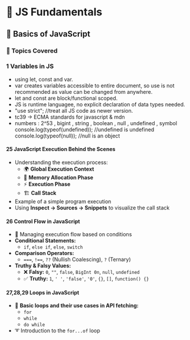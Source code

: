 # 🚀 JS Fundamentals  

## 📌 Basics of JavaScript  

### 📖 Topics Covered  

### 1 Variables in JS 
  - using let, const and var.
  - var creates variables accessible to entire document, so use is not recommended as value can be changed from anywhere.
  - let and const are block/functional scoped.
  - JS is runtime languagee, no explicit declaration of data types needed.
  - "use strict"; //treat all JS code as newer version.
  - tc39 -> ECMA standards for javascript & mdn
  - numbers : 2^53 , bigint , string , boolean , null , undefined , symbol 
console.log(typeof(undefined)); //undefined is undefined
console.log(typeof(null)); //null is an object
          

#### 25 JavaScript Execution Behind the Scenes  
- Understanding the execution process:  
  - 🌍 **Global Execution Context**  
  - 🧠 **Memory Allocation Phase**  
  - ⚡ **Execution Phase**  
  - 🏗️ **Call Stack**  
- Example of a simple program execution  
- Using **Inspect → Sources → Snippets** to visualize the call stack  

#### 26 Control Flow in JavaScript  
- 🎯 Managing execution flow based on conditions  
- **Conditional Statements:**  
  - `if`, `else if`, `else`, `switch`  
- **Comparison Operators:**  
  - `===`, `!==`, `??` (Nullish Coalescing), `?` (Ternary)  
- **Truthy & Falsy Values:**  
  - ❌ **Falsy:** `0`, `""`, `false`, `BigInt 0n`, `null`, `undefined`  
  - ✅ **Truthy:** `1`, `' '`, `'false'`, `'0'`, `{}`, `[]`, `function() {}`  

#### 27,28,29 Loops in JavaScript  
- 🔄 **Basic loops and their use cases in API fetching:**  
  - `for`  
  - `while`  
  - `do while`  
- ➰ Introduction to the `for...of` loop  

